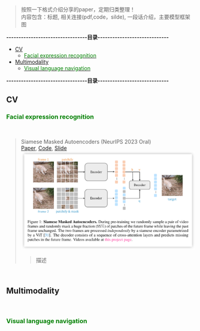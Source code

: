 

> 按照一下格式介绍分享的paper，定期归类整理！  
内容包含：标题, 相关连接(pdf,code，silde), 一段话介绍，主要模型框架图


**---------------------------------目录-----------------------------**

<!-- TOC -->
  * [CV](#cv)
    * [<font color=Green> Facial expression recognition</font>](#font-colorgreen-facial-expression-recognitionfont)
  * [Multimodality](#multimodality)
    * [<font color=Green> Visual language navigation</font>](#font-colorgreen-visual-language-navigationfont-)
<!-- TOC -->

**---------------------------------目录-----------------------------**

## CV

### <font color=Green> Facial expression recognition</font>
&nbsp;
> Siamese Masked Autoencoders (NeurIPS 2023 Oral)  
> [Paper](https://siam-mae-video.github.io/resources/paper.pdf), 
> [Code](https://siam-mae-video.github.io/),
> [Slide](Slide/2023.10.20-SiamMAE-陈银.pptx)
> ![img.png](Images/img.png)
>> 描述

&nbsp;




## Multimodality
&nbsp;
### <font color=Green> Visual language navigation</font> 
&nbsp;